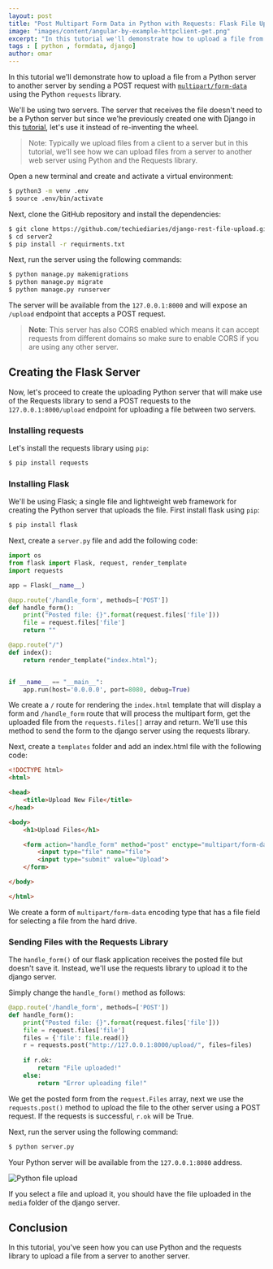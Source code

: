 ```yaml
---
layout: post
title: "Post Multipart Form Data in Python with Requests: Flask File Upload Example"
image: "images/content/angular-by-example-httpclient-get.png"
excerpt: "In this tutorial we'll demonstrate how to upload a file from a Python server to another server by sending a POST request with multipart/form-data using the Python requests library." 
tags : [ python , formdata, django] 
author: omar
---
```



In this tutorial we'll demonstrate how to upload a file from a Python server to another server by sending a POST request with [`multipart/form-data`](https://www.techiediaries.com/formdata/) using the Python `requests` library.

We'll be using two servers. The server that receives the file doesn't need to be a Python server but since we'he previously created one with Django in this [tutorial](https://www.techiediaries.com/django-rest-image-file-upload-tutorial/), let's use it instead of re-inventing the wheel. 

> Note: Typically we upload files from a client to a server but in this tutorial, we'll see how we can upload files from a server to another web server using Python and the Requests library.

Open a new terminal and create and activate a virtual environment:

```bash
$ python3 -m venv .env
$ source .env/bin/activate
```  

Next, clone the GitHub repository and install the dependencies:

```bash
$ git clone https://github.com/techiediaries/django-rest-file-upload.git server2
$ cd server2
$ pip install -r requirments.txt
```

Next, run the server using the following commands:

```bash
$ python manage.py makemigrations
$ python manage.py migrate
$ python manage.py runserver
```

The server will be available from the `127.0.0.1:8000` and will expose an `/upload` endpoint that accepts a POST request.

> **Note**: This server has also CORS enabled which means it can accept requests from different domains so make sure to enable CORS if you are using any other server.


## Creating the Flask Server

Now, let's proceed to create the uploading Python server that will make use of the Requests library to send a POST requests to the `127.0.0.1:8000/upload` endpoint for uploading a file between two servers. 

### Installing requests

Let's install the requests library using `pip`:

```bash
$ pip install requests
```

### Installing Flask

We'll be using Flask; a single file and lightweight web framework for creating the Python server that uploads the file. First install flask using `pip`:

```bash
$ pip install flask
```

Next, create a `server.py` file and add the following code:

```python
import os
from flask import Flask, request, render_template
import requests

app = Flask(__name__)

@app.route('/handle_form', methods=['POST'])
def handle_form():
    print("Posted file: {}".format(request.files['file']))
    file = request.files['file']
    return ""

@app.route("/")
def index():
    return render_template("index.html");	


if __name__ == "__main__":
    app.run(host='0.0.0.0', port=8080, debug=True)

```

We create a `/` route for rendering the `index.html` template that will display a form and `/handle_form` route that will process the multipart form, get the uploaded file from the `requests.files[]` array and return. We'll use this method to send the form to the django server using the requests library.

Next, create a `templates` folder and add an index.html file with the following code:

```html
<!DOCTYPE html>
<html>

<head>
    <title>Upload New File</title>
</head>

<body>
    <h1>Upload Files</h1>

    <form action="handle_form" method="post" enctype="multipart/form-data">
        <input type="file" name="file">
        <input type="submit" value="Upload">
    </form>

</body>

</html>
```

We create a form of `multipart/form-data` encoding type that has a file field for selecting a file from the hard drive.

### Sending Files with the Requests Library

The `handle_form()` of our flask application receives the posted file  but  doesn't save it. Instead, we'll use the requests library to upload it to the django server.

Simply change the `handle_form()` method as follows:

```python
@app.route('/handle_form', methods=['POST'])
def handle_form():
    print("Posted file: {}".format(request.files['file']))
    file = request.files['file']
    files = {'file': file.read()}
    r = requests.post("http://127.0.0.1:8000/upload/", files=files)
    
    if r.ok:
        return "File uploaded!"
    else:
        return "Error uploading file!"
```

We get the posted form from the `request.Files` array, next we use the `requests.post()` method to upload the file to the other server using a POST request. If the requests is successful, `r.ok` will be True.

Next, run the server using the following command:

```bash
$ python server.py
```

Your Python server will be available from the `127.0.0.1:8080` address.

![Python file upload](https://www.diigo.com/file/image/bbccosoazesrpqdqddzdqqeaqra/Upload+New+File.jpg)

If you select a file and upload it, you should have the file uploaded in the `media` folder of the django server.

## Conclusion

In this tutorial, you've seen how you can use Python and the requests library to upload a file from a server to another server.

